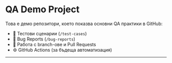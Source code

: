 # QA Demo Project

Това е демо репозитори, което показва основни QA практики в GitHub:

- 📂 Тестови сценарии (`/test-cases`)
- 🐞 Bug Reports (`/bug-reports`)
- 🔄 Работа с branch-ове и Pull Requests
- ⚙️ GitHub Actions (за бъдеща автоматизация)

---
